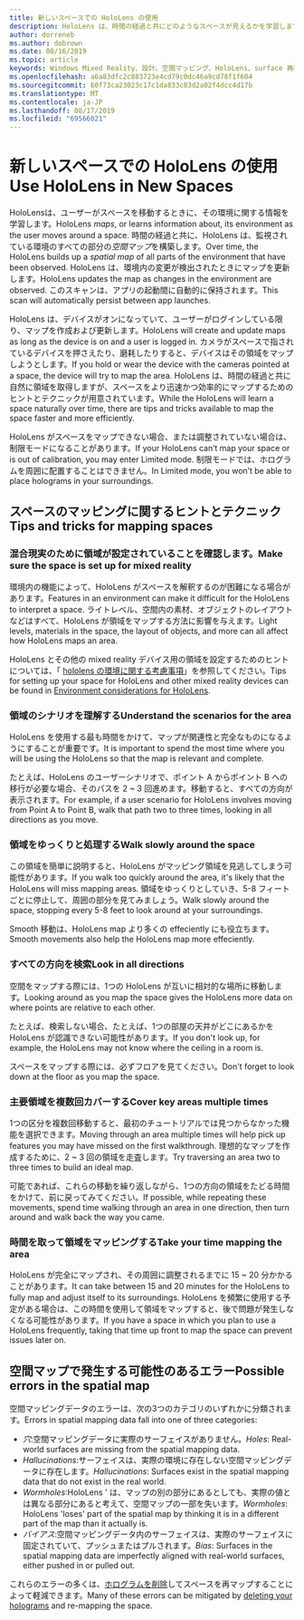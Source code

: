 ```yaml
---
title: 新しいスペースでの HoloLens の使用
description: HoloLens は、時間の経過と共にどのようなスペースが見えるかを学習します。 ユーザーは、特定の方法で HoloLens をスペースを介して移動することで、このプロセスを容易にすることができます。
author: dorreneb
ms.author: dobrown
ms.date: 08/16/2019
ms.topic: article
keywords: Windows Mixed Reality、設計、空間マッピング、HoloLens、surface 再構築、メッシュ、ヘッド追跡、マッピング
ms.openlocfilehash: a6a83dfc2c883723e4cd79c0dc46a9cd78f1f604
ms.sourcegitcommit: 60f73ca23023c17c1da833c83d2a02f4dcc4d17b
ms.translationtype: MT
ms.contentlocale: ja-JP
ms.lasthandoff: 08/17/2019
ms.locfileid: "69566021"
---
```

# <a name="use-hololens-in-new-spaces"></a><span data-ttu-id="687dd-105">新しいスペースでの HoloLens の使用</span><span class="sxs-lookup"><span data-stu-id="687dd-105">Use HoloLens in New Spaces</span></span>

<span data-ttu-id="687dd-106">HoloLensは、ユーザーがスペースを移動するときに、その環境に関する情報を学習します。</span><span class="sxs-lookup"><span data-stu-id="687dd-106">HoloLens *maps*, or learns information about, its environment as the user moves around a space.</span></span> <span data-ttu-id="687dd-107">時間の経過と共に、HoloLens は、監視されている環境のすべての部分の*空間マップ*を構築します。</span><span class="sxs-lookup"><span data-stu-id="687dd-107">Over time, the HoloLens builds up a *spatial map* of all parts of the environment that have been observed.</span></span> <span data-ttu-id="687dd-108">HoloLens は、環境内の変更が検出されたときにマップを更新します。</span><span class="sxs-lookup"><span data-stu-id="687dd-108">HoloLens updates the map as changes in the environment are observed.</span></span> <span data-ttu-id="687dd-109">このスキャンは、アプリの起動間に自動的に保持されます。</span><span class="sxs-lookup"><span data-stu-id="687dd-109">This scan will automatically persist between app launches.</span></span>

<span data-ttu-id="687dd-110">HoloLens は、デバイスがオンになっていて、ユーザーがログインしている限り、マップを作成および更新します。</span><span class="sxs-lookup"><span data-stu-id="687dd-110">HoloLens will create and update maps as long as the device is on and a user is logged in.</span></span> <span data-ttu-id="687dd-111">カメラがスペースで指されているデバイスを押さえたり、磨耗したりすると、デバイスはその領域をマップしようとします。</span><span class="sxs-lookup"><span data-stu-id="687dd-111">If you hold or wear the device with the cameras pointed at a space, the device will try to map the area.</span></span> <span data-ttu-id="687dd-112">HoloLens は、時間の経過と共に自然に領域を取得しますが、スペースをより迅速かつ効率的にマップするためのヒントとテクニックが用意されています。</span><span class="sxs-lookup"><span data-stu-id="687dd-112">While the HoloLens will learn a space naturally over time, there are tips and tricks available to map the space faster and more efficiently.</span></span> 

<span data-ttu-id="687dd-113">HoloLens がスペースをマップできない場合、または調整されていない場合は、制限モードになることがあります。</span><span class="sxs-lookup"><span data-stu-id="687dd-113">If your HoloLens can’t map your space or is out of calibration, you may enter Limited mode.</span></span> <span data-ttu-id="687dd-114">制限モードでは、ホログラムを周囲に配置することはできません。</span><span class="sxs-lookup"><span data-stu-id="687dd-114">In Limited mode, you won’t be able to place holograms in your surroundings.</span></span>

## <a name="tips-and-tricks-for-mapping-spaces"></a><span data-ttu-id="687dd-115">スペースのマッピングに関するヒントとテクニック</span><span class="sxs-lookup"><span data-stu-id="687dd-115">Tips and tricks for mapping spaces</span></span>

### <a name="make-sure-the-space-is-set-up-for-mixed-reality"></a><span data-ttu-id="687dd-116">混合現実のために領域が設定されていることを確認します。</span><span class="sxs-lookup"><span data-stu-id="687dd-116">Make sure the space is set up for mixed reality</span></span>

<span data-ttu-id="687dd-117">環境内の機能によって、HoloLens がスペースを解釈するのが困難になる場合があります。</span><span class="sxs-lookup"><span data-stu-id="687dd-117">Features in an environment can make it difficult for the HoloLens to interpret a space.</span></span> <span data-ttu-id="687dd-118">ライトレベル、空間内の素材、オブジェクトのレイアウトなどはすべて、HoloLens が領域をマップする方法に影響を与えます。</span><span class="sxs-lookup"><span data-stu-id="687dd-118">Light levels, materials in the space, the layout of objects, and more can all affect how HoloLens maps an area.</span></span>

<span data-ttu-id="687dd-119">HoloLens とその他の mixed reality デバイス用の領域を設定するためのヒントについては、「 [hololens の環境に関する考慮事項](environment-considerations-for-hololens.md)」を参照してください。</span><span class="sxs-lookup"><span data-stu-id="687dd-119">Tips for setting up your space for HoloLens and other mixed reality devices can be found in [Environment considerations for HoloLens](environment-considerations-for-hololens.md).</span></span>

### <a name="understand-the-scenarios-for-the-area"></a><span data-ttu-id="687dd-120">領域のシナリオを理解する</span><span class="sxs-lookup"><span data-stu-id="687dd-120">Understand the scenarios for the area</span></span>

<span data-ttu-id="687dd-121">HoloLens を使用する最も時間をかけて、マップが関連性と完全なものになるようにすることが重要です。</span><span class="sxs-lookup"><span data-stu-id="687dd-121">It is important to spend the most time where you will be using the HoloLens so that the map is relevant and complete.</span></span> 

<span data-ttu-id="687dd-122">たとえば、HoloLens のユーザーシナリオで、ポイント A からポイント B への移行が必要な場合、そのパスを 2 ~ 3 回進めます。移動すると、すべての方向が表示されます。</span><span class="sxs-lookup"><span data-stu-id="687dd-122">For example, if a user scenario for HoloLens involves moving from Point A to Point B, walk that path two to three times, looking in all directions as you move.</span></span> 

### <a name="walk-slowly-around-the-space"></a><span data-ttu-id="687dd-123">領域をゆっくりと処理する</span><span class="sxs-lookup"><span data-stu-id="687dd-123">Walk slowly around the space</span></span>

<span data-ttu-id="687dd-124">この領域を簡単に説明すると、HoloLens がマッピング領域を見逃してしまう可能性があります。</span><span class="sxs-lookup"><span data-stu-id="687dd-124">If you walk too quickly around the area, it's likely that the HoloLens will miss mapping areas.</span></span> <span data-ttu-id="687dd-125">領域をゆっくりとしていき、5-8 フィートごとに停止して、周囲の部分を見てみましょう。</span><span class="sxs-lookup"><span data-stu-id="687dd-125">Walk slowly around the space, stopping every 5-8 feet to look around at your surroundings.</span></span>

<span data-ttu-id="687dd-126">Smooth 移動は、HoloLens map より多くの effeciently にも役立ちます。</span><span class="sxs-lookup"><span data-stu-id="687dd-126">Smooth movements also help the HoloLens map more effeciently.</span></span>

### <a name="look-in-all-directions"></a><span data-ttu-id="687dd-127">すべての方向を検索</span><span class="sxs-lookup"><span data-stu-id="687dd-127">Look in all directions</span></span>

<span data-ttu-id="687dd-128">空間をマップする際には、1つの HoloLens が互いに相対的な場所に移動します。</span><span class="sxs-lookup"><span data-stu-id="687dd-128">Looking around as you map the space gives the HoloLens more data on where points are relative to each other.</span></span> 

<span data-ttu-id="687dd-129">たとえば、検索しない場合、たとえば、1つの部屋の天井がどこにあるかを HoloLens が認識できない可能性があります。</span><span class="sxs-lookup"><span data-stu-id="687dd-129">If you don't look up, for example, the HoloLens may not know where the ceiling in a room is.</span></span> 

<span data-ttu-id="687dd-130">スペースをマップする際には、必ずフロアを見てください。</span><span class="sxs-lookup"><span data-stu-id="687dd-130">Don't forget to look down at the floor as you map the space.</span></span>

### <a name="cover-key-areas-multiple-times"></a><span data-ttu-id="687dd-131">主要領域を複数回カバーする</span><span class="sxs-lookup"><span data-stu-id="687dd-131">Cover key areas multiple times</span></span>

<span data-ttu-id="687dd-132">1つの区分を複数回移動すると、最初のチュートリアルでは見つからなかった機能を選択できます。</span><span class="sxs-lookup"><span data-stu-id="687dd-132">Moving through an area multiple times will help pick up features you may have missed on the first walkthrough.</span></span> <span data-ttu-id="687dd-133">理想的なマップを作成するために、2 ~ 3 回の領域を走査します。</span><span class="sxs-lookup"><span data-stu-id="687dd-133">Try traversing an area two to three times to build an ideal map.</span></span>

<span data-ttu-id="687dd-134">可能であれば、これらの移動を繰り返しながら、1つの方向の領域をたどる時間をかけて、前に戻ってみてください。</span><span class="sxs-lookup"><span data-stu-id="687dd-134">If possible, while repeating these movements, spend time walking through an area in one direction, then turn around and walk back the way you came.</span></span>

### <a name="take-your-time-mapping-the-area"></a><span data-ttu-id="687dd-135">時間を取って領域をマッピングする</span><span class="sxs-lookup"><span data-stu-id="687dd-135">Take your time mapping the area</span></span>

<span data-ttu-id="687dd-136">HoloLens が完全にマップされ、その周囲に調整されるまでに 15 ~ 20 分かかることがあります。</span><span class="sxs-lookup"><span data-stu-id="687dd-136">It can take between 15 and 20 minutes for the HoloLens to fully map and adjust itself to its surroundings.</span></span> <span data-ttu-id="687dd-137">HoloLens を頻繁に使用する予定がある場合は、この時間を使用して領域をマップすると、後で問題が発生しなくなる可能性があります。</span><span class="sxs-lookup"><span data-stu-id="687dd-137">If you have a space in which you plan to use a HoloLens frequently, taking that time up front to map the space can prevent issues later on.</span></span> 

## <a name="possible-errors-in-the-spatial-map"></a><span data-ttu-id="687dd-138">空間マップで発生する可能性のあるエラー</span><span class="sxs-lookup"><span data-stu-id="687dd-138">Possible errors in the spatial map</span></span>

<span data-ttu-id="687dd-139">空間マッピングデータのエラーは、次の3つのカテゴリのいずれかに分類されます。</span><span class="sxs-lookup"><span data-stu-id="687dd-139">Errors in spatial mapping data fall into one of three categories:</span></span>

* <span data-ttu-id="687dd-140">*穴*:空間マッピングデータに実際のサーフェイスがありません。</span><span class="sxs-lookup"><span data-stu-id="687dd-140">*Holes*: Real-world surfaces are missing from the spatial mapping data.</span></span>
* <span data-ttu-id="687dd-141">*Hallucinations*:サーフェイスは、実際の環境に存在しない空間マッピングデータに存在します。</span><span class="sxs-lookup"><span data-stu-id="687dd-141">*Hallucinations*: Surfaces exist in the spatial mapping data that do not exist in the real world.</span></span>
* <span data-ttu-id="687dd-142">*Wormholes*:HoloLens ' は、マップの別の部分にあるとしても、実際の値とは異なる部分にあると考えて、空間マップの一部を失います。</span><span class="sxs-lookup"><span data-stu-id="687dd-142">*Wormholes*: HoloLens 'loses' part of the spatial map by thinking it is in a different part of the map than it actually is.</span></span>
* <span data-ttu-id="687dd-143">*バイアス*:空間マッピングデータ内のサーフェイスは、実際のサーフェイスに固定されていて、プッシュまたはプルされます。</span><span class="sxs-lookup"><span data-stu-id="687dd-143">*Bias*: Surfaces in the spatial mapping data are imperfectly aligned with real-world surfaces, either pushed in or pulled out.</span></span>

<span data-ttu-id="687dd-144">これらのエラーの多くは、[ホログラムを削除](environment-considerations-for-hololens.md)してスペースを再マップすることによって軽減できます。</span><span class="sxs-lookup"><span data-stu-id="687dd-144">Many of these errors can be mitigated by [deleting your holograms](environment-considerations-for-hololens.md) and re-mapping the space.</span></span>